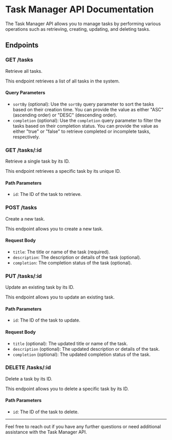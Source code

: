 # Task Manager API Documentation

The Task Manager API allows you to manage tasks by performing various operations such as retrieving, creating, updating, and deleting tasks.

## Endpoints

### GET /tasks

Retrieve all tasks.

This endpoint retrieves a list of all tasks in the system.

#### Query Parameters

- `sortBy` (optional): Use the `sortBy` query parameter to sort the tasks based on their creation time. You can provide the value as either "ASC" (ascending order) or "DESC" (descending order).
- `completion` (optional): Use the `completion` query parameter to filter the tasks based on their completion status. You can provide the value as either "true" or "false" to retrieve completed or incomplete tasks, respectively.

### GET /tasks/:id

Retrieve a single task by its ID.

This endpoint retrieves a specific task by its unique ID.

#### Path Parameters

- `id`: The ID of the task to retrieve.

### POST /tasks

Create a new task.

This endpoint allows you to create a new task.

#### Request Body

- `title`: The title or name of the task (required).
- `description`: The description or details of the task (optional).
- `completion`: The completion status of the task (optional).

### PUT /tasks/:id

Update an existing task by its ID.

This endpoint allows you to update an existing task.

#### Path Parameters

- `id`: The ID of the task to update.

#### Request Body

- `title` (optional): The updated title or name of the task.
- `description` (optional): The updated description or details of the task.
- `completion` (optional): The updated completion status of the task.

### DELETE /tasks/:id

Delete a task by its ID.

This endpoint allows you to delete a specific task by its ID.

#### Path Parameters

- `id`: The ID of the task to delete.

---

Feel free to reach out if you have any further questions or need additional assistance with the Task Manager API.
